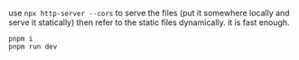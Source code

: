 use `npx http-server --cors` to serve the files (put it somewhere locally and serve it statically)
then refer to the static files dynamically. it is fast enough.



```
pnpm i 
pnpm run dev
```